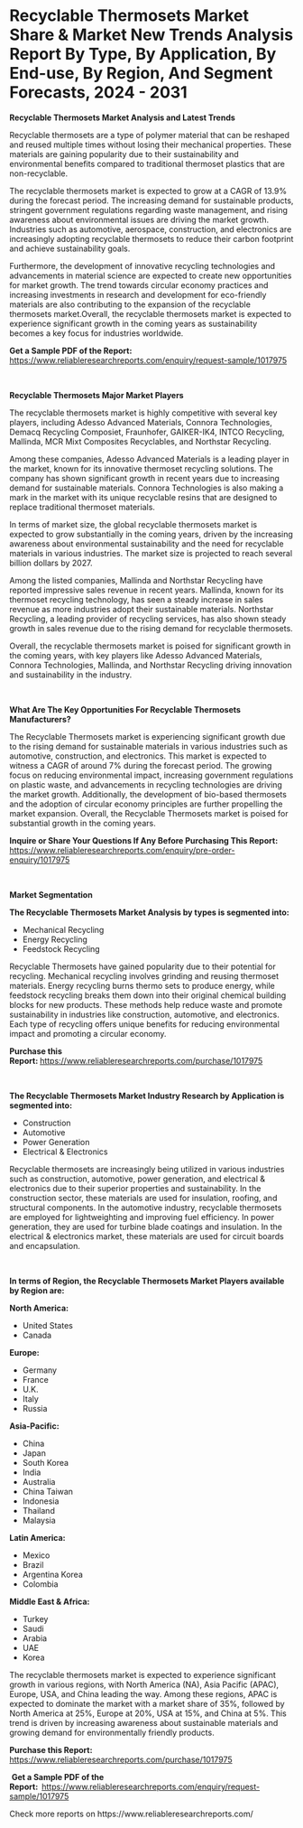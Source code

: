 <p><h1>Recyclable Thermosets Market Share & Market New Trends Analysis Report By Type, By Application, By End-use, By Region, And Segment Forecasts, 2024 - 2031</h1></p><p><strong>Recyclable Thermosets Market Analysis and Latest Trends</strong></p>
<p><p>Recyclable thermosets are a type of polymer material that can be reshaped and reused multiple times without losing their mechanical properties. These materials are gaining popularity due to their sustainability and environmental benefits compared to traditional thermoset plastics that are non-recyclable.</p><p>The recyclable thermosets market is expected to grow at a CAGR of 13.9% during the forecast period. The increasing demand for sustainable products, stringent government regulations regarding waste management, and rising awareness about environmental issues are driving the market growth. Industries such as automotive, aerospace, construction, and electronics are increasingly adopting recyclable thermosets to reduce their carbon footprint and achieve sustainability goals.</p><p>Furthermore, the development of innovative recycling technologies and advancements in material science are expected to create new opportunities for market growth. The trend towards circular economy practices and increasing investments in research and development for eco-friendly materials are also contributing to the expansion of the recyclable thermosets market.Overall, the recyclable thermosets market is expected to experience significant growth in the coming years as sustainability becomes a key focus for industries worldwide.</p></p>
<p><strong>Get a Sample PDF of the Report:&nbsp;</strong> <a href="https://www.reliableresearchreports.com/enquiry/request-sample/1017975">https://www.reliableresearchreports.com/enquiry/request-sample/1017975</a></p>
<p>&nbsp;</p>
<p><strong>Recyclable Thermosets Major Market Players</strong></p>
<p><p>The recyclable thermosets market is highly competitive with several key players, including Adesso Advanced Materials, Connora Technologies, Demacq Recycling Composiet, Fraunhofer, GAIKER-IK4, INTCO Recycling, Mallinda, MCR Mixt Composites Recyclables, and Northstar Recycling.</p><p>Among these companies, Adesso Advanced Materials is a leading player in the market, known for its innovative thermoset recycling solutions. The company has shown significant growth in recent years due to increasing demand for sustainable materials. Connora Technologies is also making a mark in the market with its unique recyclable resins that are designed to replace traditional thermoset materials.</p><p>In terms of market size, the global recyclable thermosets market is expected to grow substantially in the coming years, driven by the increasing awareness about environmental sustainability and the need for recyclable materials in various industries. The market size is projected to reach several billion dollars by 2027.</p><p>Among the listed companies, Mallinda and Northstar Recycling have reported impressive sales revenue in recent years. Mallinda, known for its thermoset recycling technology, has seen a steady increase in sales revenue as more industries adopt their sustainable materials. Northstar Recycling, a leading provider of recycling services, has also shown steady growth in sales revenue due to the rising demand for recyclable thermosets.</p><p>Overall, the recyclable thermosets market is poised for significant growth in the coming years, with key players like Adesso Advanced Materials, Connora Technologies, Mallinda, and Northstar Recycling driving innovation and sustainability in the industry.</p></p>
<p>&nbsp;</p>
<p><strong>What Are The Key Opportunities For Recyclable Thermosets Manufacturers?</strong></p>
<p><p>The Recyclable Thermosets market is experiencing significant growth due to the rising demand for sustainable materials in various industries such as automotive, construction, and electronics. This market is expected to witness a CAGR of around 7% during the forecast period. The growing focus on reducing environmental impact, increasing government regulations on plastic waste, and advancements in recycling technologies are driving the market growth. Additionally, the development of bio-based thermosets and the adoption of circular economy principles are further propelling the market expansion. Overall, the Recyclable Thermosets market is poised for substantial growth in the coming years.</p></p>
<p><strong>Inquire or Share Your Questions If Any Before Purchasing This Report:</strong> <a href="https://www.reliableresearchreports.com/enquiry/pre-order-enquiry/1017975">https://www.reliableresearchreports.com/enquiry/pre-order-enquiry/1017975</a></p>
<p>&nbsp;</p>
<p><strong>Market Segmentation</strong></p>
<p><strong>The Recyclable Thermosets Market Analysis by types is segmented into:</strong></p>
<p><ul><li>Mechanical Recycling</li><li>Energy Recycling</li><li>Feedstock Recycling</li></ul></p>
<p><p>Recyclable Thermosets have gained popularity due to their potential for recycling. Mechanical recycling involves grinding and reusing thermoset materials. Energy recycling burns thermo sets to produce energy, while feedstock recycling breaks them down into their original chemical building blocks for new products. These methods help reduce waste and promote sustainability in industries like construction, automotive, and electronics. Each type of recycling offers unique benefits for reducing environmental impact and promoting a circular economy.</p></p>
<p><strong>Purchase this Report:&nbsp;</strong><a href="https://www.reliableresearchreports.com/purchase/1017975">https://www.reliableresearchreports.com/purchase/1017975</a></p>
<p>&nbsp;</p>
<p><strong>The Recyclable Thermosets Market Industry Research by Application is segmented into:</strong></p>
<p><ul><li>Construction</li><li>Automotive</li><li>Power Generation</li><li>Electrical & Electronics</li></ul></p>
<p><p>Recyclable thermosets are increasingly being utilized in various industries such as construction, automotive, power generation, and electrical & electronics due to their superior properties and sustainability. In the construction sector, these materials are used for insulation, roofing, and structural components. In the automotive industry, recyclable thermosets are employed for lightweighting and improving fuel efficiency. In power generation, they are used for turbine blade coatings and insulation. In the electrical & electronics market, these materials are used for circuit boards and encapsulation.</p></p>
<p>&nbsp;</p>
<p><strong>In terms of Region, the Recyclable Thermosets Market Players available by Region are:</strong></p>
<p>
    <p> <strong> North America: </strong>
        <ul>
            <li>United States</li>
            <li>Canada</li>
        </ul>
        </p> 
    <p> <strong> Europe: </strong>
        <ul>
            <li>Germany</li>
            <li>France</li>
            <li>U.K.</li>
            <li>Italy</li>
            <li>Russia</li>
        </ul>
        </p> 
    <p> <strong> Asia-Pacific: </strong>
        <ul>
            <li>China</li>
            <li>Japan</li>
            <li>South Korea</li>
            <li>India</li>
            <li>Australia</li>
            <li>China Taiwan</li>
            <li>Indonesia</li>
            <li>Thailand</li>
            <li>Malaysia</li>
        </ul>
        </p> 
    <p> <strong> Latin America: </strong>
        <ul>
            <li>Mexico</li>
            <li>Brazil</li>
            <li>Argentina Korea</li>
            <li>Colombia</li>
        </ul>
        </p> 
    <p> <strong> Middle East & Africa: </strong>
        <ul>
            <li>Turkey</li>
            <li>Saudi</li>
            <li>Arabia</li>
            <li>UAE</li>
            <li>Korea</li>
        </ul>
    </p>
    </p>
<p><p>The recyclable thermosets market is expected to experience significant growth in various regions, with North America (NA), Asia Pacific (APAC), Europe, USA, and China leading the way. Among these regions, APAC is expected to dominate the market with a market share of 35%, followed by North America at 25%, Europe at 20%, USA at 15%, and China at 5%. This trend is driven by increasing awareness about sustainable materials and growing demand for environmentally friendly products.</p></p>
<p><strong>Purchase this Report: </strong><a href="https://www.reliableresearchreports.com/purchase/1017975">https://www.reliableresearchreports.com/purchase/1017975</a></p>
<p>&nbsp;<strong>Get a Sample PDF of the Report:&nbsp;&nbsp;</strong><a href="https://www.reliableresearchreports.com/enquiry/request-sample/1017975">https://www.reliableresearchreports.com/enquiry/request-sample/1017975</a></p>
<p><strong></strong></p>
<p>Check more reports on https://www.reliableresearchreports.com/</p>